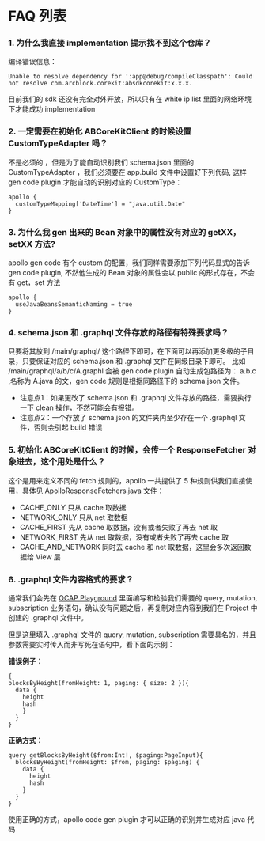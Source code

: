 # FAQ 列表

### 1. 为什么我直接 implementation 提示找不到这个仓库？

编译错误信息：

```
Unable to resolve dependency for ':app@debug/compileClasspath': Could not resolve com.arcblock.corekit:absdkcorekit:x.x.x.
```

目前我们的 sdk 还没有完全对外开放，所以只有在 white ip list 里面的网络环境下才能成功 implementation

### 2. 一定需要在初始化 ABCoreKitClient 的时候设置 CustomTypeAdapter 吗？

不是必须的 ，但是为了能自动识别我们 schema.json 里面的 CustomTypeAdapter ，我们必须要在 app.build
 文件中设置好下列代码, 这样 gen code plugin 才能自动的识别对应的 CustomType：
 
```
apollo {
  customTypeMapping['DateTime'] = "java.util.Date"
}
```

### 3. 为什么我 gen 出来的 Bean 对象中的属性没有对应的 getXX，setXX 方法?

apollo gen code 有个 custom 的配置，我们同样需要添加下列代码显式的告诉 gen code plugin, 不然他生成的 Bean 对象的属性会以 public 的形式存在，不会有
get，set 方法

```
apollo {
  useJavaBeansSemanticNaming = true
}
```

### 4. schema.json 和 .graphql 文件存放的路径有特殊要求吗？

只要将其放到 /main/graphql/ 这个路径下即可，在下面可以再添加更多级的子目录，只要保证对应的 schema.json 和 .graphql 文件在同级目录下即可。
比如 /main/graphql/a/b/c/A.graphl 会被 gen code plugin 自动生成包路径为： a.b.c ,名称为 A.java 的文，gen code 规则是根据同路径下的 schema.json 文件。

- 注意点1：如果更改了 schema.json 和 .graphql 文件存放的路径，需要执行一下 clean 操作，不然可能会有报错。
- 注意点2：一个存放了 schema.json 的文件夹内至少存在一个 .graphql 文件，否则会引起 build 错误

### 5. 初始化 ABCoreKitClient 的时候，会传一个 ResponseFetcher 对象进去，这个用处是什么？

这个是用来定义不同的 fetch 规则的，apollo 一共提供了 5 种规则供我们直接使用，具体见 ApolloResponseFetchers.java 文件：

- CACHE_ONLY  只从 cache 取数据
- NETWORK_ONLY  只从 net 取数据
- CACHE_FIRST  先从 cache 取数据，没有或者失败了再去 net 取
- NETWORK_FIRST  先从 net 取数据，没有或者失败了再去 cache 取
- CACHE_AND_NETWORK  同时去 cache 和 net 取数据，这里会多次返回数据给 View 层

### 6. .graphql 文件内容格式的要求？

通常我们会先在 [OCAP Playground](https://ocap.arcblock.io/) 里面编写和检验我们需要的 query, mutation, subscription 业务语句，确认没有问题之后，再复制对应内容到我们在 Project 中创建的 .graphql 文件中。

但是这里填入 .graphql 文件的 query, mutation, subscription 需要具名的，并且参数需要实时传入而非写死在语句中，看下面的示例：

**错误例子：**

```
{
blocksByHeight(fromHeight: 1, paging: { size: 2 }){
  data {
    height
    hash
    }
  }
}
```

**正确方式：** 

```
query getBlocksByHeight($from:Int!, $paging:PageInput){
  blocksByHeight(fromHeight: $from, paging: $paging) {
    data {
      height
      hash
    }
  }
}
```

使用正确的方式，apollo code gen plugin 才可以正确的识别并生成对应 java 代码


